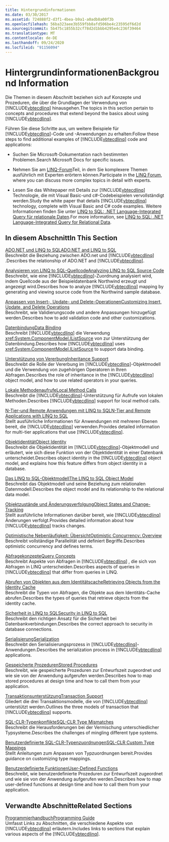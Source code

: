```yaml
---
title: Hintergrundinformationen
ms.date: 03/30/2017
ms.assetid: 724888f2-d3f1-4bea-b9a1-a0adb8a00f3b
ms.openlocfilehash: 56ba323aee3b559fbb8afd506be4c23595df6d2d
ms.sourcegitcommit: 5b475c1855b32cf78d2d1bbb4295e4c236f39464
ms.translationtype: MT
ms.contentlocale: de-DE
ms.lasthandoff: 09/24/2020
ms.locfileid: "91156094"
---
```

# <a name="background-information"></a><span data-ttu-id="0b0fc-102">Hintergrundinformationen</span><span class="sxs-lookup"><span data-stu-id="0b0fc-102">Background Information</span></span>

<span data-ttu-id="0b0fc-103">Die Themen in diesem Abschnitt beziehen sich auf Konzepte und Prozeduren, die über die Grundlagen der Verwendung von [!INCLUDE[vbtecdlinq](../../../../../../includes/vbtecdlinq-md.md)] hinausgehen.</span><span class="sxs-lookup"><span data-stu-id="0b0fc-103">The topics in this section pertain to concepts and procedures that extend beyond the basics about using [!INCLUDE[vbtecdlinq](../../../../../../includes/vbtecdlinq-md.md)].</span></span>  
  
 <span data-ttu-id="0b0fc-104">Führen Sie diese Schritte aus, um weitere Beispiele für [!INCLUDE[vbtecdlinq](../../../../../../includes/vbtecdlinq-md.md)]-Code und -Anwendungen zu erhalten:</span><span class="sxs-lookup"><span data-stu-id="0b0fc-104">Follow these steps to find additional examples of [!INCLUDE[vbtecdlinq](../../../../../../includes/vbtecdlinq-md.md)] code and applications:</span></span>  
  
- <span data-ttu-id="0b0fc-105">Suchen Sie Microsoft-Dokumentation nach bestimmten Problemen.</span><span class="sxs-lookup"><span data-stu-id="0b0fc-105">Search Microsoft Docs for specific issues.</span></span>  
  
- <span data-ttu-id="0b0fc-106">Nehmen Sie am [LINQ-Forum](https://social.msdn.microsoft.com/forums/home?forum=linqtosql)Teil, in dem Sie komplexere Themen ausführlich mit Experten erörtern können.</span><span class="sxs-lookup"><span data-stu-id="0b0fc-106">Participate in the [LINQ Forum](https://social.msdn.microsoft.com/forums/home?forum=linqtosql), where you can discuss more complex topics in detail with experts.</span></span>  
  
- <span data-ttu-id="0b0fc-107">Lesen Sie das Whitepaper mit Details zur [!INCLUDE[vbtecdlinq](../../../../../../includes/vbtecdlinq-md.md)] Technologie, die mit Visual Basic-und c#-Codebeispielen vervollständigt werden.</span><span class="sxs-lookup"><span data-stu-id="0b0fc-107">Study the white paper that details [!INCLUDE[vbtecdlinq](../../../../../../includes/vbtecdlinq-md.md)] technology, complete with Visual Basic and C# code examples.</span></span> <span data-ttu-id="0b0fc-108">Weitere Informationen finden Sie unter [LINQ to SQL: .NET Language-Integrated Query für relationale Daten](/previous-versions/dotnet/articles/bb425822(v=msdn.10)).</span><span class="sxs-lookup"><span data-stu-id="0b0fc-108">For more information, see [LINQ to SQL: .NET Language-Integrated Query for Relational Data](/previous-versions/dotnet/articles/bb425822(v=msdn.10)).</span></span>  
  
## <a name="in-this-section"></a><span data-ttu-id="0b0fc-109">In diesem Abschnitt</span><span class="sxs-lookup"><span data-stu-id="0b0fc-109">In This Section</span></span>  

 [<span data-ttu-id="0b0fc-110">ADO.NET und LINQ to SQL</span><span class="sxs-lookup"><span data-stu-id="0b0fc-110">ADO.NET and LINQ to SQL</span></span>](ado-net-and-linq-to-sql.md)  
 <span data-ttu-id="0b0fc-111">Beschreibt die Beziehung zwischen ADO.net und [!INCLUDE[vbtecdlinq](../../../../../../includes/vbtecdlinq-md.md)] .</span><span class="sxs-lookup"><span data-stu-id="0b0fc-111">Describes the relationship of ADO.NET and [!INCLUDE[vbtecdlinq](../../../../../../includes/vbtecdlinq-md.md)].</span></span>  
  
 [<span data-ttu-id="0b0fc-112">Analysieren von LINQ to SQL-Quellcode</span><span class="sxs-lookup"><span data-stu-id="0b0fc-112">Analyzing LINQ to SQL Source Code</span></span>](analyzing-linq-to-sql-source-code.md)  
 <span data-ttu-id="0b0fc-113">Beschreibt, wie eine [!INCLUDE[vbtecdlinq](../../../../../../includes/vbtecdlinq-md.md)]-Zuordnung analysiert wird, indem Quellcode aus der Beispieldatenbank Northwind erzeugt und angezeigt wird.</span><span class="sxs-lookup"><span data-stu-id="0b0fc-113">Describes how to analyze [!INCLUDE[vbtecdlinq](../../../../../../includes/vbtecdlinq-md.md)] mapping by generating and viewing source code from the Northwind sample database.</span></span>  
  
 [<span data-ttu-id="0b0fc-114">Anpassen von Insert-, Update- und Delete-Operationen</span><span class="sxs-lookup"><span data-stu-id="0b0fc-114">Customizing Insert, Update, and Delete Operations</span></span>](customizing-insert-update-and-delete-operations.md)  
 <span data-ttu-id="0b0fc-115">Beschreibt, wie Validierungscode und andere Anpassungen hinzugefügt werden.</span><span class="sxs-lookup"><span data-stu-id="0b0fc-115">Describes how to add validation code and other customizations.</span></span>  
  
 [<span data-ttu-id="0b0fc-116">Datenbindung</span><span class="sxs-lookup"><span data-stu-id="0b0fc-116">Data Binding</span></span>](data-binding.md)  
 <span data-ttu-id="0b0fc-117">Beschreibt [!INCLUDE[vbtecdlinq](../../../../../../includes/vbtecdlinq-md.md)] die Verwendung <xref:System.ComponentModel.IListSource> von zur Unterstützung der Datenbindung.</span><span class="sxs-lookup"><span data-stu-id="0b0fc-117">Describes how [!INCLUDE[vbtecdlinq](../../../../../../includes/vbtecdlinq-md.md)] uses <xref:System.ComponentModel.IListSource> to support data binding.</span></span>  
  
 [<span data-ttu-id="0b0fc-118">Unterstützung von Vererbung</span><span class="sxs-lookup"><span data-stu-id="0b0fc-118">Inheritance Support</span></span>](inheritance-support.md)  
 <span data-ttu-id="0b0fc-119">Beschreibt die Rolle der Vererbung im [!INCLUDE[vbtecdlinq](../../../../../../includes/vbtecdlinq-md.md)]-Objektmodell und die Verwendung von zugehörigen Operatoren in Ihren Abfragen.</span><span class="sxs-lookup"><span data-stu-id="0b0fc-119">Describes the role of inheritance in the [!INCLUDE[vbtecdlinq](../../../../../../includes/vbtecdlinq-md.md)] object model, and how to use related operators in your queries.</span></span>  
  
 [<span data-ttu-id="0b0fc-120">Lokale Methodenaufrufe</span><span class="sxs-lookup"><span data-stu-id="0b0fc-120">Local Method Calls</span></span>](local-method-calls.md)  
 <span data-ttu-id="0b0fc-121">Beschreibt die [!INCLUDE[vbtecdlinq](../../../../../../includes/vbtecdlinq-md.md)]-Unterstützung für Aufrufe von lokalen Methoden.</span><span class="sxs-lookup"><span data-stu-id="0b0fc-121">Describes [!INCLUDE[vbtecdlinq](../../../../../../includes/vbtecdlinq-md.md)] support for local method calls.</span></span>  
  
 [<span data-ttu-id="0b0fc-122">N-Tier-und Remote Anwendungen mit LINQ to SQL</span><span class="sxs-lookup"><span data-stu-id="0b0fc-122">N-Tier and Remote Applications with LINQ to SQL</span></span>](n-tier-and-remote-applications-with-linq-to-sql.md)  
 <span data-ttu-id="0b0fc-123">Stellt ausführliche Informationen für Anwendungen mit mehreren Ebenen bereit, die [!INCLUDE[vbtecdlinq](../../../../../../includes/vbtecdlinq-md.md)] verwenden.</span><span class="sxs-lookup"><span data-stu-id="0b0fc-123">Provides detailed information for multi-tier applications that use [!INCLUDE[vbtecdlinq](../../../../../../includes/vbtecdlinq-md.md)].</span></span>  
  
 [<span data-ttu-id="0b0fc-124">Objektidentität</span><span class="sxs-lookup"><span data-stu-id="0b0fc-124">Object Identity</span></span>](object-identity.md)  
 <span data-ttu-id="0b0fc-125">Beschreibt die Objektidentität im [!INCLUDE[vbtecdlinq](../../../../../../includes/vbtecdlinq-md.md)]-Objektmodell und erläutert, wie sich diese Funktion von der Objektidentität in einer Datenbank unterscheidet.</span><span class="sxs-lookup"><span data-stu-id="0b0fc-125">Describes object identity in the [!INCLUDE[vbtecdlinq](../../../../../../includes/vbtecdlinq-md.md)] object model, and explains how this feature differs from object identity in a database.</span></span>  
  
 [<span data-ttu-id="0b0fc-126">Das LINQ to SQL-Objektmodell</span><span class="sxs-lookup"><span data-stu-id="0b0fc-126">The LINQ to SQL Object Model</span></span>](the-linq-to-sql-object-model.md)  
 <span data-ttu-id="0b0fc-127">Beschreibt das Objektmodell und seine Beziehung zum relationalen Datenmodell.</span><span class="sxs-lookup"><span data-stu-id="0b0fc-127">Describes the object model and its relationship to the relational data model.</span></span>  
  
 [<span data-ttu-id="0b0fc-128">Objektzustände und Änderungsverfolgung</span><span class="sxs-lookup"><span data-stu-id="0b0fc-128">Object States and Change-Tracking</span></span>](object-states-and-change-tracking.md)  
 <span data-ttu-id="0b0fc-129">Stellt ausführliche Informationen darüber bereit, wie [!INCLUDE[vbtecdlinq](../../../../../../includes/vbtecdlinq-md.md)] Änderungen verfolgt.</span><span class="sxs-lookup"><span data-stu-id="0b0fc-129">Provides detailed information about how [!INCLUDE[vbtecdlinq](../../../../../../includes/vbtecdlinq-md.md)] tracks changes.</span></span>  
  
 [<span data-ttu-id="0b0fc-130">Optimistische Nebenläufigkeit: Übersicht</span><span class="sxs-lookup"><span data-stu-id="0b0fc-130">Optimistic Concurrency: Overview</span></span>](optimistic-concurrency-overview.md)  
 <span data-ttu-id="0b0fc-131">Beschreibt vollständige Parallelität und definiert Begriffe.</span><span class="sxs-lookup"><span data-stu-id="0b0fc-131">Describes optimistic concurrency and defines terms.</span></span>  
  
 [<span data-ttu-id="0b0fc-132">Abfragekonzepte</span><span class="sxs-lookup"><span data-stu-id="0b0fc-132">Query Concepts</span></span>](query-concepts.md)  
 <span data-ttu-id="0b0fc-133">Beschreibt Aspekte von Abfragen in [!INCLUDE[vbtecdlinq](../../../../../../includes/vbtecdlinq-md.md)] , die sich von Abfragen in LINQ unterscheiden.</span><span class="sxs-lookup"><span data-stu-id="0b0fc-133">Describes aspects of queries in [!INCLUDE[vbtecdlinq](../../../../../../includes/vbtecdlinq-md.md)] that differ from queries in LINQ.</span></span>  
  
 [<span data-ttu-id="0b0fc-134">Abrufen von Objekten aus dem Identitätscache</span><span class="sxs-lookup"><span data-stu-id="0b0fc-134">Retrieving Objects from the Identity Cache</span></span>](retrieving-objects-from-the-identity-cache.md)  
 <span data-ttu-id="0b0fc-135">Beschreibt die Typen von Abfragen, die Objekte aus dem Identitäts-Cache abrufen.</span><span class="sxs-lookup"><span data-stu-id="0b0fc-135">Describes the types of queries that retrieve objects from the identity cache.</span></span>  
  
 [<span data-ttu-id="0b0fc-136">Sicherheit in LINQ to SQL</span><span class="sxs-lookup"><span data-stu-id="0b0fc-136">Security in LINQ to SQL</span></span>](security-in-linq-to-sql.md)  
 <span data-ttu-id="0b0fc-137">Beschreibt den richtigen Ansatz für die Sicherheit bei Datenbankverbindungen.</span><span class="sxs-lookup"><span data-stu-id="0b0fc-137">Describes the correct approach to security in database connections.</span></span>  
  
 [<span data-ttu-id="0b0fc-138">Serialisierung</span><span class="sxs-lookup"><span data-stu-id="0b0fc-138">Serialization</span></span>](serialization.md)  
 <span data-ttu-id="0b0fc-139">Beschreibt den Serialisierungsprozess in [!INCLUDE[vbtecdlinq](../../../../../../includes/vbtecdlinq-md.md)]-Anwendungen.</span><span class="sxs-lookup"><span data-stu-id="0b0fc-139">Describes the serialization process in [!INCLUDE[vbtecdlinq](../../../../../../includes/vbtecdlinq-md.md)] applications.</span></span>  
  
 [<span data-ttu-id="0b0fc-140">Gespeicherte Prozeduren</span><span class="sxs-lookup"><span data-stu-id="0b0fc-140">Stored Procedures</span></span>](stored-procedures.md)  
 <span data-ttu-id="0b0fc-141">Beschreibt, wie gespeicherte Prozeduren zur Entwurfszeit zugeordnet und wie sie von der Anwendung aufgerufen werden.</span><span class="sxs-lookup"><span data-stu-id="0b0fc-141">Describes how to map stored procedures at design time and how to call them from your application.</span></span>  
  
 [<span data-ttu-id="0b0fc-142">Transaktionsunterstützung</span><span class="sxs-lookup"><span data-stu-id="0b0fc-142">Transaction Support</span></span>](transaction-support.md)  
 <span data-ttu-id="0b0fc-143">Gliedert die drei Transaktionsmodelle, die von [!INCLUDE[vbtecdlinq](../../../../../../includes/vbtecdlinq-md.md)] unterstützt werden.</span><span class="sxs-lookup"><span data-stu-id="0b0fc-143">Outlines the three models of transaction that [!INCLUDE[vbtecdlinq](../../../../../../includes/vbtecdlinq-md.md)] supports.</span></span>  
  
 [<span data-ttu-id="0b0fc-144">SQL-CLR-Typenkonflikte</span><span class="sxs-lookup"><span data-stu-id="0b0fc-144">SQL-CLR Type Mismatches</span></span>](sql-clr-type-mismatches.md)  
 <span data-ttu-id="0b0fc-145">Beschreibt die Herausforderungen bei der Vermischung unterschiedlicher Typsysteme.</span><span class="sxs-lookup"><span data-stu-id="0b0fc-145">Describes the challenges of mingling different type systems.</span></span>  
  
 [<span data-ttu-id="0b0fc-146">Benutzerdefinierte SQL-CLR-Typenzuordnungen</span><span class="sxs-lookup"><span data-stu-id="0b0fc-146">SQL-CLR Custom Type Mappings</span></span>](sql-clr-custom-type-mappings.md)  
 <span data-ttu-id="0b0fc-147">Stellt Anleitungen zum Anpassen von Typzuordnungen bereit.</span><span class="sxs-lookup"><span data-stu-id="0b0fc-147">Provides guidance on customizing type mappings.</span></span>  
  
 [<span data-ttu-id="0b0fc-148">Benutzerdefinierte Funktionen</span><span class="sxs-lookup"><span data-stu-id="0b0fc-148">User-Defined Functions</span></span>](user-defined-functions.md)  
 <span data-ttu-id="0b0fc-149">Beschreibt, wie benutzerdefinierte Prozeduren zur Entwurfszeit zugeordnet und wie sie von der Anwendung aufgerufen werden.</span><span class="sxs-lookup"><span data-stu-id="0b0fc-149">Describes how to map user-defined functions at design time and how to call them from your application.</span></span>  
  
## <a name="related-sections"></a><span data-ttu-id="0b0fc-150">Verwandte Abschnitte</span><span class="sxs-lookup"><span data-stu-id="0b0fc-150">Related Sections</span></span>  

 [<span data-ttu-id="0b0fc-151">Programmierhandbuch</span><span class="sxs-lookup"><span data-stu-id="0b0fc-151">Programming Guide</span></span>](programming-guide.md)  
 <span data-ttu-id="0b0fc-152">Umfasst Links zu Abschnitten, die verschiedene Aspekte von [!INCLUDE[vbtecdlinq](../../../../../../includes/vbtecdlinq-md.md)] erläutern.</span><span class="sxs-lookup"><span data-stu-id="0b0fc-152">Includes links to sections that explain various aspects of the [!INCLUDE[vbtecdlinq](../../../../../../includes/vbtecdlinq-md.md)].</span></span>
